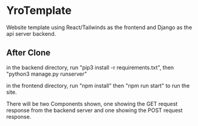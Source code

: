 # YroTemplate
Website template using React/Tailwinds as the frontend and Django as the api server backend.

## After Clone

in the backend directory, run "pip3 install -r requirements.txt", then "python3 manage.py runserver"

in the frontend directory, run "npm install" then "npm run start" to run the site.

There will be two Components shown, one showing the GET request response from the backend server and one showing the POST request response.
